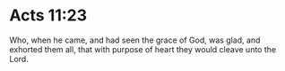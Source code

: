 # Acts 11:23

Who, when he came, and had seen the grace of God, was glad, and exhorted them all, that with purpose of heart they would cleave unto the Lord.